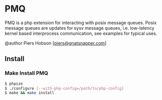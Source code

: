 PMQ
======

PMQ is a php extension for interacting with posix message queues.  Posix message queues are updates for sysv message queues, i.e. low-latency kernel based interprocess communication, see examples for typical uses.

@author Piers Hobson [piers@gnatsnapper.com]

## Install

### Make Install PMQ
```sh
$ phpize
$ ./configure [--with-php-config=/path/to/php-config]
$ make && make install



